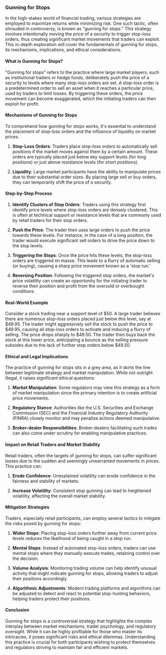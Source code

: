 ### Gunning for Stops

In the high-stakes world of financial trading, various strategies are employed to maximize returns while minimizing risk. One such tactic, often shrouded in controversy, is known as "gunning for stops." This strategy involves intentionally moving the price of a security to trigger stop-loss orders, thus creating significant market movements that traders can exploit. This in-depth exploration will cover the fundamentals of gunning for stops, its mechanisms, implications, and ethical considerations.

#### What is Gunning for Stops?

"Gunning for stops" refers to the practice where large market players, such as institutional traders or hedge funds, deliberately push the price of a security to levels where many stop-loss orders are set. A stop-loss order is a predetermined order to sell an asset when it reaches a particular price, used by traders to limit losses. By triggering these orders, the price movement can become exaggerated, which the initiating traders can then exploit for profit.

#### Mechanisms of Gunning for Stops

To comprehend how gunning for stops works, it's essential to understand the placement of stop-loss orders and the influence of liquidity on market prices.

1. **Stop-Loss Orders**: Traders place stop-loss orders to automatically sell positions if the market moves against them by a certain amount. These orders are typically placed just below key support levels (for long positions) or just above resistance levels (for short positions).

2. **Liquidity**: Large market participants have the ability to manipulate prices due to their substantial order sizes. By placing large sell or buy orders, they can temporarily shift the price of a security.

#### Step-by-Step Process

1. **Identify Clusters of Stop Orders**: Traders using this strategy first identify price levels where stop-loss orders are densely clustered. This is often at technical support or resistance levels that are commonly used by retail traders for their stop orders.

2. **Push the Price**: The trader then uses large orders to push the price towards these levels. For instance, in the case of a long position, the trader would execute significant sell orders to drive the price down to the stop levels.

3. **Triggering the Stops**: Once the price hits these levels, the stop-loss orders are triggered en masse. This leads to a flurry of automatic selling (or buying), causing a sharp price movement known as a 'stop run.'

4. **Reversing Position**: Following the triggered stop orders, the market's price volatility can create an opportunity for the initiating trader to reverse their position and profit from the oversold or overbought conditions.

#### Real-World Example

Consider a stock trading near a support level of $50. A large trader believes there are numerous stop-loss orders placed just below this level, say at $49.95. The trader might aggressively sell the stock to push the price to $49.95, causing all stop-loss orders to activate and inducing a flurry of selling. The price drops sharply to $49.50. The trader then buys back the stock at this lower price, anticipating a bounce as the selling pressure subsides due to the lack of further stop orders below $49.50.

#### Ethical and Legal Implications

The practice of gunning for stops sits in a grey area, as it skirts the line between legitimate strategy and market manipulation. While not outright illegal, it raises significant ethical questions:

1. **Market Manipulation**: Some regulators may view this strategy as a form of market manipulation since the primary intention is to create artificial price movements.

2. **Regulatory Stance**: Authorities like the U.S. Securities and Exchange Commission (SEC) and the Financial Industry Regulatory Authority (FINRA) closely monitor and may penalize actions deemed manipulative.

3. **Broker-dealer Responsibilities**: Broker-dealers facilitating such trades can also come under scrutiny for enabling manipulative practices.

#### Impact on Retail Traders and Market Stability

Retail traders, often the targets of gunning for stops, can suffer significant losses due to the sudden and seemingly unwarranted movements in prices. This practice can:

1. **Erode Confidence**: Unexplained volatility can erode confidence in the fairness and stability of markets.
  
2. **Increase Volatility**: Consistent stop gunning can lead to heightened volatility, affecting the overall market stability.

#### Mitigation Strategies

Traders, especially retail participants, can employ several tactics to mitigate the risks posed by gunning for stops:

1. **Wider Stops**: Placing stop-loss orders further away from current price levels reduces the likelihood of being caught in a stop run.
  
2. **Mental Stops**: Instead of automated stop-loss orders, traders can use mental stops where they manually execute trades, retaining control over the decision.

3. **Volume Analysis**: Monitoring trading volume can help identify unusual activity that might indicate gunning for stops, allowing traders to adjust their positions accordingly.

4. **Algorithmic Adjustments**: Modern trading platforms and algorithms can be adjusted to detect and react to potential stop-hunting behaviors, helping traders protect their positions.

#### Conclusion

Gunning for stops is a controversial strategy that highlights the complex interplay between market mechanisms, trader psychology, and regulatory oversight. While it can be highly profitable for those who master its intricacies, it poses significant risks and ethical dilemmas. Understanding this practice is crucial for both participants wishing to protect themselves and regulators striving to maintain fair and efficient markets.
